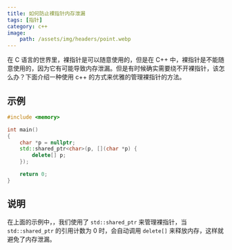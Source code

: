 ```yaml
---
title: 如何防止裸指针内存泄漏
tags: [指针]
category: c++
image:
    path: /assets/img/headers/point.webp
---
```


在 C 语言的世界里，裸指针是可以随意使用的，但是在 C++ 中，裸指针是不能随意使用的，因为它有可能导致内存泄漏。但是有时候确实需要绕不开裸指针，该怎么办？下面介绍一种使用 c++ 的方式来优雅的管理裸指针的方法。

## 示例

```c++
#include <memory>

int main()
{
    char *p = nullptr;
    std::shared_ptr<char>(p, [](char *p) {
        delete[] p;
    });

    return 0;
}
```

## 说明

在上面的示例中，，我们使用了 `std::shared_ptr` 来管理裸指针，当 `std::shared_ptr` 的引用计数为 0 时，会自动调用 `delete[]` 来释放内存，这样就避免了内存泄漏。
